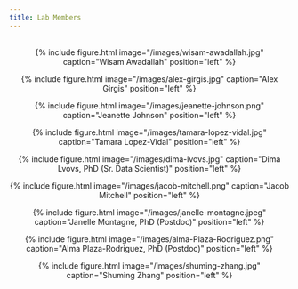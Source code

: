 ```yaml
---
title: Lab Members
---
```

<br>
<center>
  {% include figure.html image="/images/wisam-awadallah.jpg" caption="Wisam Awadallah" position="left" %}


  {% include figure.html image="/images/alex-girgis.jpg" caption="Alex Girgis" position="left" %}
</center>
<center>
  {% include figure.html image="/images/jeanette-johnson.png" caption="Jeanette Johnson" position="left" %}

  {% include figure.html image="/images/tamara-lopez-vidal.jpg" caption="Tamara Lopez-Vidal" position="left" %}

  {% include figure.html image="/images/dima-lvovs.jpg" caption="Dima Lvovs, PhD (Sr. Data Scientist)" position="left" %}
</center>
<center>
  {% include figure.html image="/images/jacob-mitchell.png" caption="Jacob Mitchell" position="left" %}
  
  {% include figure.html image="/images/janelle-montagne.jpeg" caption="Janelle Montagne, PhD (Postdoc)" position="left" %}

</center>
<center>
  {% include figure.html image="/images/alma-Plaza-Rodriguez.png" caption="Alma Plaza-Rodriguez, PhD (Postdoc)" position="left" %}
  

  {% include figure.html image="/images/shuming-zhang.jpg" caption="Shuming Zhang" position="left" %}
</center>

